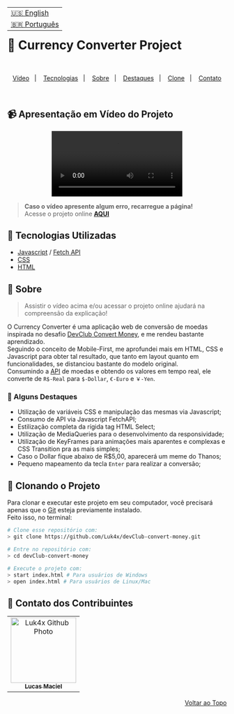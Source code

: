 <table align="right">
  <tr>
    <td>
      <a href="readme-en.md">🇺🇸 English</a>
    </td>
  </tr>
  <tr>
    <td>
      <a href="README.md">🇧🇷 Português</a>
    </td>
  </tr>
</table>
<br>

# 💱 Currency Converter Project

<br>
<p align="center">
  <a href="#-apresentação-em-vídeo-do-projeto">Vídeo</a>&nbsp;&nbsp;&nbsp;|&nbsp;&nbsp;&nbsp;
  <a href="#-tecnologias-utilizadas">Tecnologias</a>&nbsp;&nbsp;&nbsp;|&nbsp;&nbsp;&nbsp;
  <a href="#-sobre">Sobre</a>&nbsp;&nbsp;&nbsp;|&nbsp;&nbsp;&nbsp;
  <a href="#-alguns-destaques">Destaques</a>&nbsp;&nbsp;&nbsp;|&nbsp;&nbsp;&nbsp;
  <a href="#-clonando-o-projeto">Clone</a>&nbsp;&nbsp;&nbsp;|&nbsp;&nbsp;&nbsp;
  <a href="#-contato-dos-contribuintes">Contato</a>
</p>
<br>

## 📹 Apresentação em Vídeo do Projeto
<div align="center">
  <video src="https://user-images.githubusercontent.com/86276393/159162293-4ceb2d4f-4563-4671-8627-ec22142b1c35.mp4">
</div>

> **Caso o vídeo apresente algum erro, recarregue a página!**<br>
> Acesse o projeto online **[AQUI](https://luk4x.github.io/devClub-convert-money/)**

## 🚀 Tecnologias Utilizadas

-   [Javascript](https://developer.mozilla.org/en-US/docs/Web/JavaScript) / [Fetch API](https://developer.mozilla.org/en-US/docs/Web/API/Fetch_API)
-   [CSS](https://developer.mozilla.org/en-US/docs/Web/CSS)
-   [HTML](https://developer.mozilla.org/en-US/docs/Web/HTML)

## 📝 Sobre

> Assistir o vídeo acima e/ou acessar o projeto online ajudará na compreensão da explicação!

O Currency Converter é uma aplicação web de conversão de moedas inspirada no desafio [DevClub Convert Money](https://www.figma.com/file/eg239o5MNJCj9asPPwzkrQ/CodeClub-Convert-Money?node-id=25%3A109), e me rendeu bastante aprendizado.<br>
Seguindo o conceito de Mobile-First, me aprofundei mais em HTML, CSS e Javascript para obter tal resultado, que tanto em layout quanto em funcionalidades, se distanciou bastante do modelo original.<br>
Consumindo a [API](https://docs.awesomeapi.com.br/api-de-moedas) de moedas e obtendo os valores em tempo real, ele converte de `R$-Real` para `$-Dollar`, `€-Euro` e `￥-Yen`.

### 📌 Alguns Destaques

- Utilização de variáveis CSS e manipulação das mesmas via Javascript;
- Consumo de API via Javascript FetchAPI;
- Estilização completa da rígida tag HTML Select;
- Utilização de MediaQueries para o desenvolvimento da responsividade;
- Utilização de KeyFrames para animações mais aparentes e complexas e CSS Transition pra as mais simples;
- Caso o Dollar fique abaixo de R$5,00, aparecerá um meme do Thanos;
- Pequeno mapeamento da tecla `Enter` para realizar a conversão;

## 📖 Clonando o Projeto

Para clonar e executar este projeto em seu computador, você precisará apenas que o [Git](https://git-scm.com/) esteja previamente instalado.<br>
Feito isso, no terminal:

```bash
# Clone esse repositório com:
> git clone https://github.com/Luk4x/devClub-convert-money.git

# Entre no repositório com:
> cd devClub-convert-money

# Execute o projeto com:
> start index.html # Para usuários de Windows
> open index.html # Para usuários de Linux/Mac
```

## 🤝 Contato dos Contribuintes

<table>
  <tr>
    <td align="center">
      <a href="https://www.linkedin.com/in/lucasmacielf/">
        <img src="https://avatars.githubusercontent.com/Luk4x" width="150px;" alt="Luk4x Github Photo"/><br>
        <sub>
          <b>Lucas Maciel</b>
        </sub>
      </a>
    </td>
  </tr>
</table>

<p align="right">
  <a href="#-currency-converter-project">Voltar ao Topo</a>
</p>

